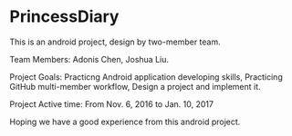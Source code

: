 # PrincessDiary
This is an android project, design by two-member team. 

Team Members: Adonis Chen, Joshua Liu.

Project Goals: 
	Practicng Android application developing skills, 
	Practicing GitHub multi-member workflow, 
	Design a project and implement it.

Project Active time: From Nov. 6, 2016 to Jan. 10, 2017

Hoping we have a good experience from this android project.
